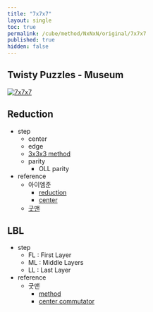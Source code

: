 ```yaml
---
title: "7x7x7"
layout: single
toc: true
permalink: /cube/method/NxNxN/original/7x7x7
published: true
hidden: false
---
```


<head>
  <base target="_blank">
</head>



## Twisty Puzzles - Museum

<a href="https://twistypuzzles.com/app/museum/museum_showitem.php?pkey=1486">
  <img alt="7x7x7" src="https://twistypuzzles.com/museum/large/01486-02.jpg">
</a>



## Reduction

- step
  - center
  - edge
  - [3x3x3 method](/cube/method/NxNxN/original/3x3x3)
  - parity
    - OLL parity
- reference
  - 아이엠준
    - [reduction](https://youtu.be/3wynYMk4eZk)
    - [center](https://youtu.be/4ViuGBx14zg)
  - [굿맨](https://youtu.be/cA-YbPc2VZs)



## LBL

- step
  - FL : First Layer
  - ML : Middle Layers
  - LL : Last Layer
- reference
  - 굿맨
    - [method](https://youtu.be/D_UYYz_OwOM)
    - [center commutator](https://youtu.be/HsUH_K_921w)
